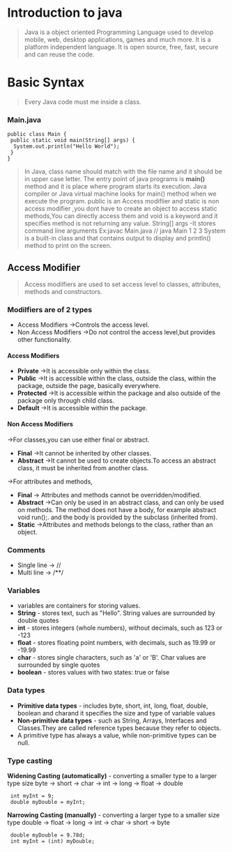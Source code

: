 # Introduction to java
  
 > Java is a object oriented Programming Language used to develop mobile, web, desktop applications, games and much more.
 > It is a platform independent language.
 > It is open source, free, fast, secure and can reuse the code.

# Basic Syntax
 
 > Every Java code must me inside a class.
 
 ### Main.java
 
  ```
  public class Main {
   public static void main(String[] args) {
    System.out.println("Hello World");
   }
  }
  ```
  > In Java, class name should match with the file name and it should be in upper case letter.
  > The entry point of java programs is **main()** method and it is place where program starts its execution.
  > Java compiler or Java virtual machine looks for main() method when we execute the program.
  > public is an Access modiflier and static is non access modifier ,you dont have to create an object to access static methods,You can 
    directly access them and void is a keyword and it specifies method is not returning any value.
  > String[] args  -It stores command line arguments
    Ex:javac Main.java
    // java Main 1 2 3
  > System is a built-in class and that contains output to display and println() method to print on the screen.

## Access Modifier
  
  >Access modilfiers are used to set access level to classes, attributes, methods and constructors.
  
  ### Modilfiers are of  2 types
  - Access Modifiers      ->Controls the access level.
  - Non Access Modifiers  ->Do not control the access level,but provides other functionality.

  #### Access Modifiers
  - **Private** ->It is accessible only within the class.
  - **Public**  ->It is accessible within the class, outside the class, within the package, outside the page, basically everywhere.
  - **Protected** ->It is accessible within the package and also outside of the package  only through child class.
  - **Default** ->It is accessible within the package.
  
  #### Non Access Modifiers
  ->For classes,you can use either final or abstract.
  - **Final** ->It cannot be inherited by other classes.
  - **Abstract** ->It cannot be used to create objects.To access an abstract class, it must be inherited from another class.
  
  ->For attributes and methods,
  - **Final** ->	Attributes and methods cannot be overridden/modified.
  - **Abstract** ->Can only be used in an abstract class, and can only be used on methods. The method does not have a body, for example abstract void run();.      and the body is provided by the subclass (inherited from). 
  - **Static** ->Attributes and methods belongs to the class, rather than an object.

### Comments 
 - Single line ->   //
 - Multi line  -> /**/

### Variables
- variables are containers for storing values.
- **String** - stores text, such as "Hello". String values are surrounded by double quotes
- **int** - stores integers (whole numbers), without decimals, such as 123 or -123
- **float** - stores floating point numbers, with decimals, such as 19.99 or -19.99
- **char** - stores single characters, such as 'a' or 'B'. Char values are surrounded by single quotes
- **boolean** - stores values with two states: true or false

### Data types
- **Primitive data types** - includes byte, short, int, long, float, double, boolean and charand it specifies the size and type of variable values
- **Non-primitive data types** - such as String, Arrays, Interfaces and Classes.They are called reference types because they refer to objects.
- A primitive type has always a value, while non-primitive types can be null.

### Type casting
 **Widening Casting (automatically)** - converting a smaller type to a larger type size
 byte -> short -> char -> int -> long -> float -> double
 
 ```
  int myInt = 9;
  double myDouble = myInt;
  ```

**Narrowing Casting (manually)** - converting a larger type to a smaller size type
double -> float -> long -> int -> char -> short -> byte

```
 double myDouble = 9.78d;
 int myInt = (int) myDouble;
 ```

  
